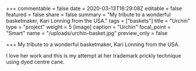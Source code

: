 +++
commentable = false
date = 2020-03-13T16:29:08Z
editable = false
featured = false
share = false
summary = "My tribute to a wonderful basketmaker, Kari Lonning from the USA."
tags = ["baskets"]
title = "Urchin"
type = "project"
weight = 5
[image]
caption = "Urchin"
focal_point = "Smart"
name = "/uploads/urchin-basket.jpg"
preview_only = false

+++
My tribute to a wonderful basketmaker, Kari Lonning from the USA.

I love her work and this is my attempt at her trademark prickly technique using dyed centre cane.
